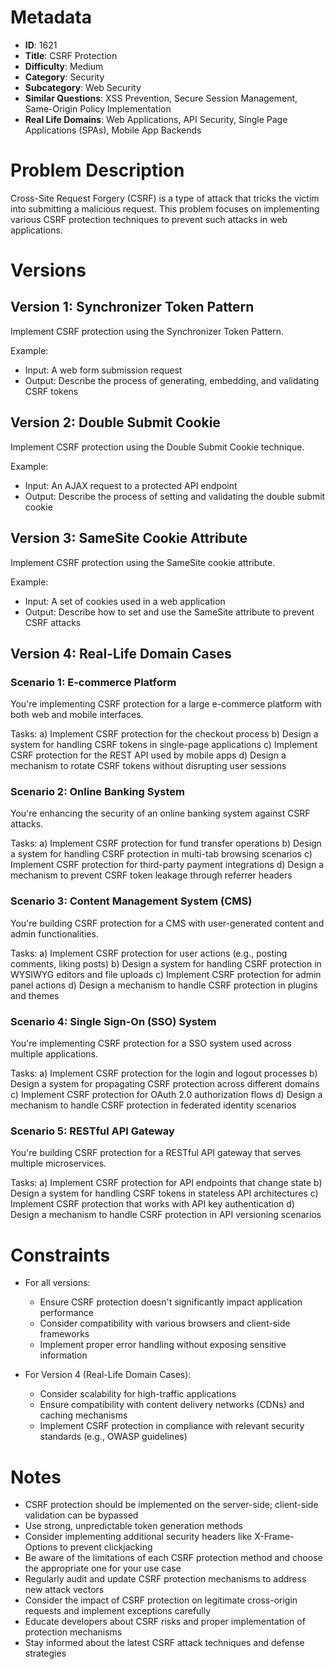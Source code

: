 # Metadata

- **ID**: 1621
- **Title**: CSRF Protection
- **Difficulty**: Medium
- **Category**: Security
- **Subcategory**: Web Security
- **Similar Questions**: XSS Prevention, Secure Session Management, Same-Origin Policy Implementation
- **Real Life Domains**: Web Applications, API Security, Single Page Applications (SPAs), Mobile App Backends

# Problem Description

Cross-Site Request Forgery (CSRF) is a type of attack that tricks the victim into submitting a malicious request. This problem focuses on implementing various CSRF protection techniques to prevent such attacks in web applications.

# Versions

## Version 1: Synchronizer Token Pattern

Implement CSRF protection using the Synchronizer Token Pattern.

Example:
- Input: A web form submission request
- Output: Describe the process of generating, embedding, and validating CSRF tokens

## Version 2: Double Submit Cookie

Implement CSRF protection using the Double Submit Cookie technique.

Example:
- Input: An AJAX request to a protected API endpoint
- Output: Describe the process of setting and validating the double submit cookie

## Version 3: SameSite Cookie Attribute

Implement CSRF protection using the SameSite cookie attribute.

Example:
- Input: A set of cookies used in a web application
- Output: Describe how to set and use the SameSite attribute to prevent CSRF attacks

## Version 4: Real-Life Domain Cases

### Scenario 1: E-commerce Platform

You're implementing CSRF protection for a large e-commerce platform with both web and mobile interfaces.

Tasks:
a) Implement CSRF protection for the checkout process
b) Design a system for handling CSRF tokens in single-page applications
c) Implement CSRF protection for the REST API used by mobile apps
d) Design a mechanism to rotate CSRF tokens without disrupting user sessions

### Scenario 2: Online Banking System

You're enhancing the security of an online banking system against CSRF attacks.

Tasks:
a) Implement CSRF protection for fund transfer operations
b) Design a system for handling CSRF protection in multi-tab browsing scenarios
c) Implement CSRF protection for third-party payment integrations
d) Design a mechanism to prevent CSRF token leakage through referrer headers

### Scenario 3: Content Management System (CMS)

You're building CSRF protection for a CMS with user-generated content and admin functionalities.

Tasks:
a) Implement CSRF protection for user actions (e.g., posting comments, liking posts)
b) Design a system for handling CSRF protection in WYSIWYG editors and file uploads
c) Implement CSRF protection for admin panel actions
d) Design a mechanism to handle CSRF protection in plugins and themes

### Scenario 4: Single Sign-On (SSO) System

You're implementing CSRF protection for a SSO system used across multiple applications.

Tasks:
a) Implement CSRF protection for the login and logout processes
b) Design a system for propagating CSRF protection across different domains
c) Implement CSRF protection for OAuth 2.0 authorization flows
d) Design a mechanism to handle CSRF protection in federated identity scenarios

### Scenario 5: RESTful API Gateway

You're building CSRF protection for a RESTful API gateway that serves multiple microservices.

Tasks:
a) Implement CSRF protection for API endpoints that change state
b) Design a system for handling CSRF tokens in stateless API architectures
c) Implement CSRF protection that works with API key authentication
d) Design a mechanism to handle CSRF protection in API versioning scenarios

# Constraints

- For all versions:
  - Ensure CSRF protection doesn't significantly impact application performance
  - Consider compatibility with various browsers and client-side frameworks
  - Implement proper error handling without exposing sensitive information

- For Version 4 (Real-Life Domain Cases):
  - Consider scalability for high-traffic applications
  - Ensure compatibility with content delivery networks (CDNs) and caching mechanisms
  - Implement CSRF protection in compliance with relevant security standards (e.g., OWASP guidelines)

# Notes

- CSRF protection should be implemented on the server-side; client-side validation can be bypassed
- Use strong, unpredictable token generation methods
- Consider implementing additional security headers like X-Frame-Options to prevent clickjacking
- Be aware of the limitations of each CSRF protection method and choose the appropriate one for your use case
- Regularly audit and update CSRF protection mechanisms to address new attack vectors
- Consider the impact of CSRF protection on legitimate cross-origin requests and implement exceptions carefully
- Educate developers about CSRF risks and proper implementation of protection mechanisms
- Stay informed about the latest CSRF attack techniques and defense strategies
